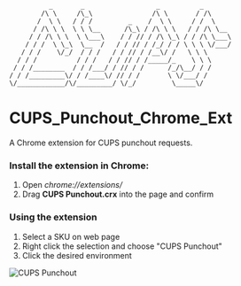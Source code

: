               _       _                  _          _
            /\ \     /\_\               /\ \       / /\
           /  \ \   / / /         _    /  \ \     / /  \
          / /\ \ \  \ \ \__      /\_\ / /\ \ \   / / /\ \__
         / / /\ \ \  \ \___\    / / // / /\ \_\ / / /\ \___\
        / / /  \ \_\  \__  /   / / // / /_/ / / \ \ \ \/___/
       / / /    \/_/  / / /   / / // / /__\/ /   \ \ \
      / / /          / / /   / / // / /_____/_    \ \ \
     / / /________  / / /___/ / // / /      /_/\__/ / /
    / / /_________\/ / /____\/ // / /       \ \/___/ /
    \/____________/\/_________/ \/_/         \_____\/

CUPS_Punchout_Chrome_Ext
========================

A Chrome extension for CUPS punchout requests.

### Install the extension in Chrome:
1. Open *chrome://extensions/*
2. Drag **CUPS Punchout.crx** into the page and confirm

### Using the extension
1. Select a SKU on web page
2. Right click the selection and choose "CUPS Punchout"
3. Click the desired environment

![CUPS Punchout](http://d.pr/i/27ZL+ "CUPS Punchout")
